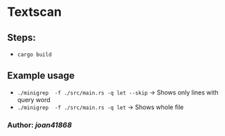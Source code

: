 # Textscan

## Steps:
- ``` cargo build ```

## Example usage
- ``` ./minigrep  -f ./src/main.rs -q let --skip ``` -> Shows only lines with query word
- ``` ./minigrep  -f ./src/main.rs -q let ``` -> Shows whole file


### Author: *joan41868*